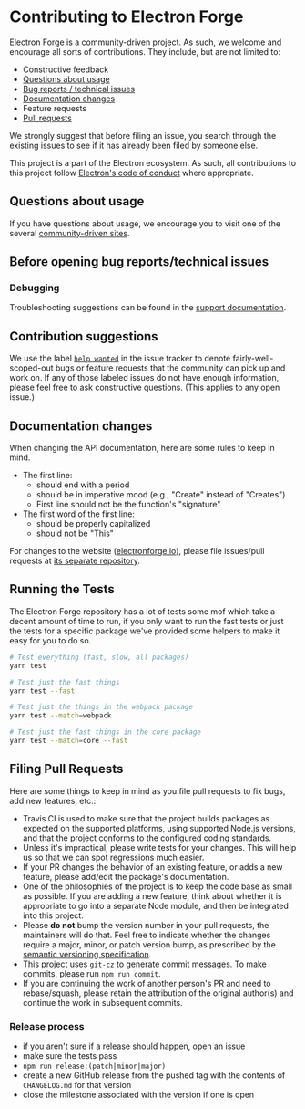 # Contributing to Electron Forge

Electron Forge is a community-driven project. As such, we welcome and encourage all sorts of
contributions. They include, but are not limited to:

* Constructive feedback
* [Questions about usage](#questions-about-usage)
* [Bug reports / technical issues](#before-opening-bug-reportstechnical-issues)
* [Documentation changes](#documentation-changes)
* Feature requests
* [Pull requests](#filing-pull-requests)

We strongly suggest that before filing an issue, you search through the existing issues to see
if it has already been filed by someone else.

This project is a part of the Electron ecosystem. As such, all contributions to this project follow
[Electron's code of conduct](https://github.com/electron/electron/blob/master/CODE_OF_CONDUCT.md)
where appropriate.

## Questions about usage

If you have questions about usage, we encourage you to visit one of the several [community-driven
sites](https://github.com/electron/electron#community).

## Before opening bug reports/technical issues

### Debugging

Troubleshooting suggestions can be found in the [support
documentation](https://github.com/electron-userland/electron-forge/blob/master/SUPPORT.md#troubleshooting).

## Contribution suggestions

We use the label [`help wanted`](https://github.com/electron-userland/electron-forge/issues?q=is%3Aopen+is%3Aissue+label%3A%22help+wanted%22)
in the issue tracker to denote fairly-well-scoped-out bugs or feature requests that the community
can pick up and work on. If any of those labeled issues do not have enough information, please feel
free to ask constructive questions. (This applies to any open issue.)

## Documentation changes

When changing the API documentation, here are some rules to keep in mind.

* The first line:
  * should end with a period
  * should be in imperative mood (e.g., "Create" instead of "Creates")
  * First line should not be the function's "signature"
* The first word of the first line:
  * should be properly capitalized
  * should not be "This"

For changes to the website ([electronforge.io](https://www.electronforge.io)), please file
issues/pull requests at [its separate repository](https://github.com/MarshallOfSound/electron-forge-docs).

## Running the Tests

The Electron Forge repository has a lot of tests some mof which take a decent
amount of time to run, if you only want to run the fast tests or just the tests
for a specific package we've provided some helpers to make it easy for you
to do so.

```bash
# Test everything (fast, slow, all packages)
yarn test

# Test just the fast things
yarn test --fast

# Test just the things in the webpack package
yarn test --match=webpack

# Test just the fast things in the core package
yarn test --match=core --fast
```

## Filing Pull Requests

Here are some things to keep in mind as you file pull requests to fix bugs, add new features, etc.:

* Travis CI is used to make sure that the project builds packages as expected on the supported
  platforms, using supported Node.js versions, and that the project conforms to the configured
  coding standards.
* Unless it's impractical, please write tests for your changes. This will help us so that we can
  spot regressions much easier.
* If your PR changes the behavior of an existing feature, or adds a new feature, please add/edit
  the package's documentation.
* One of the philosophies of the project is to keep the code base as small as possible. If you are
  adding a new feature, think about whether it is appropriate to go into a separate Node module,
  and then be integrated into this project.
* Please **do not** bump the version number in your pull requests, the maintainers will do that.
  Feel free to indicate whether the changes require a major, minor, or patch version bump, as
  prescribed by the [semantic versioning specification](http://semver.org/).
* This project uses `git-cz` to generate commit messages. To make commits, please run
  `npm run commit`.
* If you are continuing the work of another person's PR and need to rebase/squash, please retain the
  attribution of the original author(s) and continue the work in subsequent commits.

### Release process

- if you aren't sure if a release should happen, open an issue
- make sure the tests pass
- `npm run release:(patch|minor|major)`
- create a new GitHub release from the pushed tag with the contents of `CHANGELOG.md` for that version
- close the milestone associated with the version if one is open
